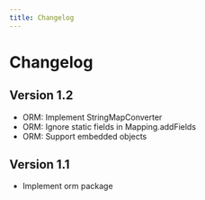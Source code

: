```yaml
---
title: Changelog
---
```


# Changelog

## Version 1.2

- ORM: Implement StringMapConverter
- ORM: Ignore static fields in Mapping.addFields
- ORM: Support embedded objects

## Version 1.1

- Implement orm package

